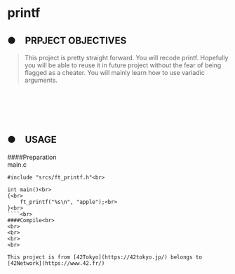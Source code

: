# printf
## ●　PRPJECT OBJECTIVES<br>
>This project is pretty straight forward. You will recode printf. 
Hopefully you will be able to reuse it in future project without the fear of being flagged as a cheater. 
You will mainly learn how to use variadic arguments.
<br>
<br>
<br>
<br>

## ●　USAGE<br>
####Preparation<br>
main.c<br>
```
#include "srcs/ft_printf.h"<br>

int main()<br>
{<br>
	ft_printf("%s\n", "apple");<br>
}<br>
````<br>
####Compile<br>
<br>
<br>
<br>
<br>

This project is from [42Tokyo](https://42tokyo.jp/) belongs to [42Network](https://www.42.fr/)
